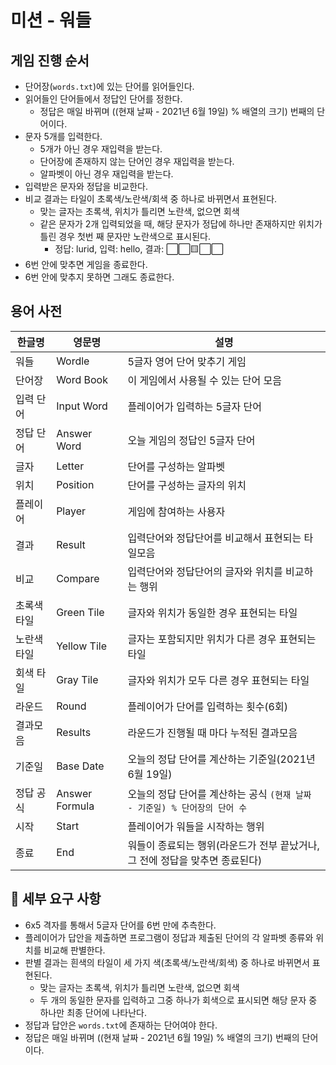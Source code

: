 # 미션 - 워들

## 게임 진행 순서

- 단어장(`words.txt`)에 있는 단어를 읽어들인다.
- 읽어들인 단어들에서 정답인 단어를 정한다.
    - 정답은 매일 바뀌며 ((현재 날짜 - 2021년 6월 19일) % 배열의 크기) 번째의 단어이다.
- 문자 5개를 입력한다.
    - 5개가 아닌 경우 재입력을 받는다.
    - 단어장에 존재하지 않는 단어인 경우 재입력을 받는다.
    - 알파벳이 아닌 경우 재입력을 받는다.
- 입력받은 문자와 정답을 비교한다.
- 비교 결과는 타일이 초록색/노란색/회색 중 하나로 바뀌면서 표현된다.
    - 맞는 글자는 초록색, 위치가 틀리면 노란색, 없으면 회색
    - 같은 문자가 2개 입력되었을 때, 해당 문자가 정답에 하나만 존재하지만 위치가 틀린 경우 첫번 째 문자만 노란색으로 표시된다.
        - 정답: lurid, 입력: hello, 결과: ⬜⬜🟨⬜⬜
- 6번 안에 맞추면 게임을 종료한다.
- 6번 안에 맞추지 못하면 그래도 종료한다.

## 용어 사전

| 한글명    | 영문명            | 설명                                            |
|--------|----------------|-----------------------------------------------|
| 워들     | Wordle         | 5글자 영어 단어 맞추기 게임                              |
| 단어장    | Word Book      | 이 게임에서 사용될 수 있는 단어 모음                         |
| 입력 단어  | Input Word     | 플레이어가 입력하는 5글자 단어                             |
| 정답 단어  | Answer Word    | 오늘 게임의 정답인 5글자 단어                             |
| 글자     | Letter         | 단어를 구성하는 알파벳                                  |
| 위치     | Position       | 단어를 구성하는 글자의 위치                               |
| 플레이어   | Player         | 게임에 참여하는 사용자                                  |
| 결과     | Result         | 입력단어와 정답단어를 비교해서 표현되는 타일모음                    |
| 비교     | Compare        | 입력단어와 정답단어의 글자와 위치를 비교하는 행위                   |
| 초록색 타일 | Green Tile     | 글자와 위치가 동일한 경우 표현되는 타일                        |
| 노란색 타일 | Yellow Tile    | 글자는 포함되지만 위치가 다른 경우 표현되는 타일                   |
| 회색 타일  | Gray Tile      | 글자와 위치가 모두 다른 경우 표현되는 타일                      |
| 라운드    | Round          | 플레이어가 단어를 입력하는 횟수(6회)                         |
| 결과모음   | Results        | 라운드가 진행될 때 마다 누적된 결과모음                        |
| 기준일    | Base Date      | 오늘의 정답 단어를 계산하는 기준일(2021년 6월 19일)             |
| 정답 공식  | Answer Formula | 오늘의 정답 단어를 계산하는 공식 `(현재 날짜 - 기준일) % 단어장의 단어 수` |
| 시작     | Start          | 플레이어가 워들을 시작하는 행위                             |
| 종료     | End            | 워들이 종료되는 행위(라운드가 전부 끝났거나, 그 전에 정답을 맞추면 종료된다)  |


## 🚀 세부 요구 사항
- 6x5 격자를 통해서 5글자 단어를 6번 만에 추측한다.
- 플레이어가 답안을 제출하면 프로그램이 정답과 제출된 단어의 각 알파벳 종류와 위치를 비교해 판별한다.
- 판별 결과는 흰색의 타일이 세 가지 색(초록색/노란색/회색) 중 하나로 바뀌면서 표현된다.
    - 맞는 글자는 초록색, 위치가 틀리면 노란색, 없으면 회색
    - 두 개의 동일한 문자를 입력하고 그중 하나가 회색으로 표시되면 해당 문자 중 하나만 최종 단어에 나타난다.
- 정답과 답안은 `words.txt`에 존재하는 단어여야 한다.
- 정답은 매일 바뀌며 ((현재 날짜 - 2021년 6월 19일) % 배열의 크기) 번째의 단어이다.